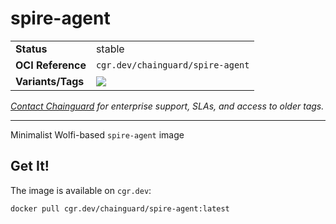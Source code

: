 <!--monopod:start-->
# spire-agent
| | |
| - | - |
| **Status** | stable |
| **OCI Reference** | `cgr.dev/chainguard/spire-agent` |
| **Variants/Tags** | ![](https://storage.googleapis.com/chainguard-images-build-outputs/summary/spire-agent.svg) |

*[Contact Chainguard](https://www.chainguard.dev/chainguard-images) for enterprise support, SLAs, and access to older tags.*

---
<!--monopod:end-->

Minimalist Wolfi-based `spire-agent` image

## Get It!

The image is available on `cgr.dev`:

```
docker pull cgr.dev/chainguard/spire-agent:latest
```
